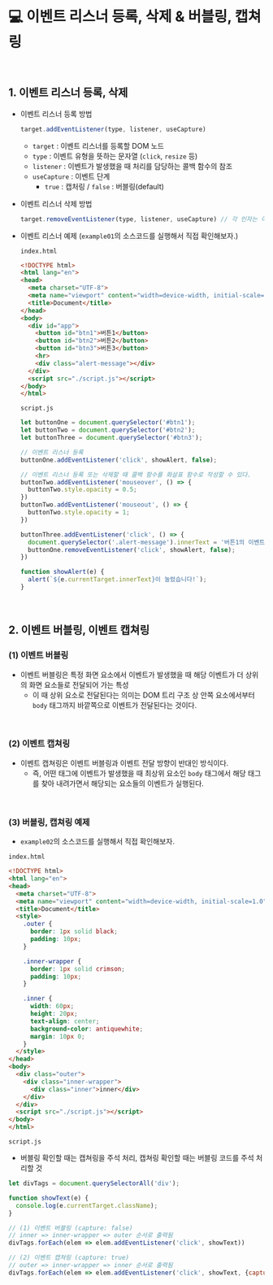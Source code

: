 # :computer: 이벤트 리스너 등록, 삭제 & 버블링, 캡쳐링

<br>

## 1. 이벤트 리스너 등록, 삭제

- 이벤트 리스너 등록 방법

  ```javascript
  target.addEventListener(type, listener, useCapture)
  ```

  - `target` : 이벤트 리스너를 등록할 DOM 노드
  - `type` : 이벤트 유형을 뜻하는 문자열 (`click`, `resize` 등)
  - `listener` : 이벤트가 발생했을 때 처리를 담당하는 콜백 함수의 참조
  - `useCapture` : 이벤트 단계
    - `true` : 캡처링 / `false` : 버블링(default)

- 이벤트 리스너 삭제 방법

  ```javascript
  target.removeEventListener(type, listener, useCapture) // 각 인자는 이벤트 리스너 등록 방법에서 설명한 내용과 동일
  ```

- 이벤트 리스너 예제 (`example01`의 소스코드를 실행해서 직접 확인해보자.)

  `index.html`

  ```html
  <!DOCTYPE html>
  <html lang="en">
  <head>
    <meta charset="UTF-8">
    <meta name="viewport" content="width=device-width, initial-scale=1.0">
    <title>Document</title>
  </head>
  <body>
    <div id="app">
      <button id="btn1">버튼1</button>
      <button id="btn2">버튼2</button>
      <button id="btn3">버튼3</button>
      <hr>
      <div class="alert-message"></div>
    </div>
    <script src="./script.js"></script>
  </body>
  </html>
  ```

  `script.js`

  ```javascript
  let buttonOne = document.querySelector('#btn1');
  let buttonTwo = document.querySelector('#btn2');
  let buttonThree = document.querySelector('#btn3');
  
  // 이벤트 리스너 등록
  buttonOne.addEventListener('click', showAlert, false);
  
  // 이벤트 리스너 등록 또는 삭제할 때 콜백 함수를 화살표 함수로 작성할 수 있다.
  buttonTwo.addEventListener('mouseover', () => {
    buttonTwo.style.opacity = 0.5;
  })
  buttonTwo.addEventListener('mouseout', () => {
    buttonTwo.style.opacity = 1;
  })
  
  buttonThree.addEventListener('click', () => {
    document.querySelector('.alert-message').innerText = '버튼1의 이벤트 리스너 삭제됨!';
    buttonOne.removeEventListener('click', showAlert, false);
  })
  
  function showAlert(e) {
    alert(`${e.currentTarget.innerText}이 눌렸습니다!`);
  }
  ```

<br>

## 2. 이벤트 버블링, 이벤트 캡쳐링

### (1) 이벤트 버블링

- 이벤트 버블링은 특정 화면 요소에서 이벤트가 발생했을 때 해당 이벤트가 더 상위의 화면 요소들로 전달되어 가는 특성
  - 이 때 상위 요소로 전달된다는 의미는 DOM 트리 구조 상 안쪽 요소에서부터 `body` 태그까지 바깥쪽으로 이벤트가 전달된다는 것이다.

<br>

### (2) 이벤트 캡쳐링

- 이벤트 캡쳐링은 이벤트 버블링과 이벤트 전달 방향이 반대인 방식이다.
  - 즉, 어떤 태그에 이벤트가 발생했을 때 최상위 요소인 `body` 태그에서 해당 태그를 찾아 내려가면서 해당되는 요소들의 이벤트가 실행된다.

<br>

### (3) 버블링, 캡쳐링 예제

- `example02`의 소스코드를 실행해서 직접 확인해보자.

`index.html`

```html
<!DOCTYPE html>
<html lang="en">
<head>
  <meta charset="UTF-8">
  <meta name="viewport" content="width=device-width, initial-scale=1.0">
  <title>Document</title>
  <style>
    .outer {
      border: 1px solid black;
      padding: 10px;
    }

    .inner-wrapper {
      border: 1px solid crimson;
      padding: 10px;
    }

    .inner {
      width: 60px;
      height: 20px;
      text-align: center;
      background-color: antiquewhite;
      margin: 10px 0;
    }
  </style>
</head>
<body>
  <div class="outer">
    <div class="inner-wrapper">
      <div class="inner">inner</div>
    </div>
  </div>
  <script src="./script.js"></script>
</body>
</html>
```

`script.js`

- 버블링 확인할 때는 캡쳐링을 주석 처리, 캡쳐링 확인할 때는 버블링 코드를 주석 처리할 것

```javascript
let divTags = document.querySelectorAll('div');

function showText(e) {
  console.log(e.currentTarget.className);
}

// (1) 이벤트 버블링 (capture: false)
// inner => inner-wrapper => outer 순서로 출력됨
divTags.forEach(elem => elem.addEventListener('click', showText))

// (2) 이벤트 캡쳐링 (capture: true)
// outer => inner-wrapper => inner 순서로 출력됨
divTags.forEach(elem => elem.addEventListener('click', showText, {capture: true}))
```

